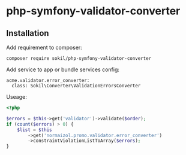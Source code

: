 # php-symfony-validator-converter

## Installation

Add requirement to composer:

```
composer require sokil/php-symfony-validator-converter
```

Add service to app or bundle services config:
```
acme.validator.error_converter:
  class: Sokil\Converter\ValidationErrorsConverter
```

Useage:
```php
<?php

$errors = $this->get('validator')->validate($order);
if (count($errors) > 0) {
    $list = $this
        ->get('normaizol.promo.validator.error_converter')
        ->constraintViolationListToArray($errors);
}
```
